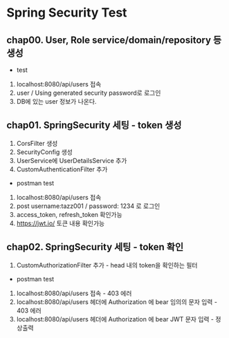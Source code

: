 # Spring Security Test

## chap00. User, Role service/domain/repository 등 생성

- test

1. localhost:8080/api/users 접속
1. user / Using generated security password로 로그인 
1. DB에 있는 user 정보가 나온다.

## chap01. SpringSecurity 세팅 - token 생성

1. CorsFilter 생성
1. SecurityConfig 생성
1. UserService에 UserDetailsService 추가
1. CustomAuthenticationFilter 추가

- postman test 
1. localhost:8080/api/users 접속
1. post username:tazz001 / password: 1234 로 로그인 
1. access_token, refresh_token 확인가능
1. https://jwt.io/ 토큰 내용 확인가능

## chap02. SpringSecurity 세팅 - token 확인

1. CustomAuthorizationFilter 추가 - head 내의 token을 확인하는 필터

- postman test 
1. localhost:8080/api/users 접속 - 403 에러
1. localhost:8080/api/users 헤더에 Authorization 에 bear 임의의 문자 입력 - 403 에러
1. localhost:8080/api/users 헤더에 Authorization 에 bear JWT 문자 입력 - 정상출력
